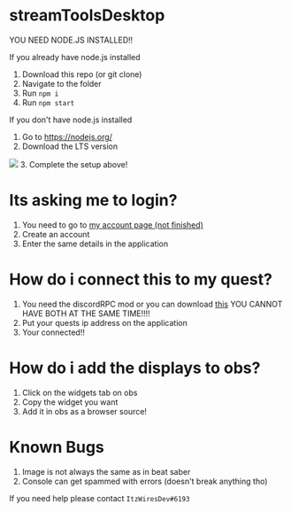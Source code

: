 # streamToolsDesktop

YOU NEED NODE.JS INSTALLED!!

If you already have node.js installed

1. Download this repo (or git clone)
2. Navigate to the folder
3. Run `npm i`
4. Run `npm start`


If you don't have node.js installed

1. Go to <a href="https://nodejs.org/">https://nodejs.org/</a>
2. Download the LTS version
<img src="https://wiresdev.ga/lts.png">
3. Complete the setup above!

# Its asking me to login?

1. You need to go to <a href="https://acc.wiresdev.ga">my account page (not finished)</a>
2. Create an account
3. Enter the same details in the application

# How do i connect this to my quest?

1. You need the discordRPC mod or you can download <a href="https://github.com/wiresboy-exe/streamToolsQuest/releases/tag/hello">this</a> YOU CANNOT HAVE BOTH AT THE SAME TIME!!!!
2. Put your quests ip address on the application
3. Your connected!!

# How do i add the displays to obs?

1. Click on the widgets tab on obs
2. Copy the widget you want
3. Add it in obs as a browser source!

# Known Bugs
1. Image is not always the same as in beat saber
2. Console can get spammed with errors (doesn't break anything tho)

If you need help please contact `ItzWiresDev#6193`
